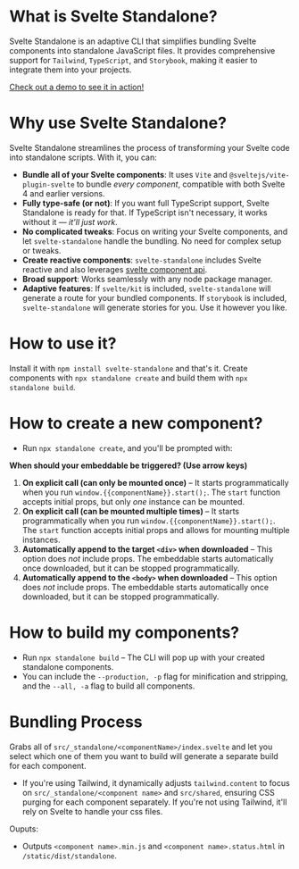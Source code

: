 # What is Svelte Standalone?

Svelte Standalone is an adaptive CLI that simplifies bundling Svelte components into standalone JavaScript files. It provides comprehensive support for `Tailwind`, `TypeScript`, and `Storybook`, making it easier to integrate them into your projects.

[Check out a demo to see it in action!](https://github.com/brenoliradev/svelte-standalone/tree/beyonk-notifications-demo)

# Why use Svelte Standalone?

Svelte Standalone streamlines the process of transforming your Svelte code into standalone scripts. With it, you can:

- **Bundle all of your Svelte components**: It uses `Vite` and `@sveltejs/vite-plugin-svelte` to bundle *every component*, compatible with both Svelte 4 and earlier versions.
- **Fully type-safe (or not)**: If you want full TypeScript support, Svelte Standalone is ready for that. If TypeScript isn't necessary, it works without it — *it'll just work*.
- **No complicated tweaks**: Focus on writing your Svelte components, and let `svelte-standalone` handle the bundling. No need for complex setup or tweaks.
- **Create reactive components**: `svelte-standalone` includes Svelte reactive and also leverages [svelte component api](https://v4.svelte.dev/docs/client-side-component-api).
- **Broad support**: Works seamlessly with any node package manager.
- **Adaptive features**: If `svelte/kit` is included, `svelte-standalone` will generate a route for your bundled components. If `storybook` is included, `svelte-standalone` will generate stories for you. Use it however you like.

# How to use it?

Install it with `npm install svelte-standalone` and that's it. Create components with `npx standalone create` and build them with `npx standalone build`.

# How to create a new component?

- Run `npx standalone create`, and you'll be prompted with:

**When should your embeddable be triggered? (Use arrow keys)**
1. **On explicit call (can only be mounted once)** – It starts programmatically when you run `window.{{componentName}}.start();`. The `start` function accepts initial props, but only *one* instance can be mounted.
2. **On explicit call (can be mounted multiple times)** – It starts programmatically when you run `window.{{componentName}}.start();`. The `start` function accepts initial props and allows for mounting multiple instances.
3. **Automatically append to the target `<div>` when downloaded** – This option does *not* include props. The embeddable starts automatically once downloaded, but it can be stopped programmatically.
4. **Automatically append to the `<body>` when downloaded** – This option does *not* include props. The embeddable starts automatically once downloaded, but it can be stopped programmatically.

# How to build my components?

- Run `npx standalone build` – The CLI will pop up with your created standalone components.
- You can include the `--production, -p` flag for minification and stripping, and the `--all, -a` flag to build all components.

# Bundling Process

Grabs all of `src/_standalone/<componentName>/index.svelte` and let you select which one of them you want to build will generate a separate build for each component.

 - If you're using Tailwind, it dynamically adjusts `tailwind.content` to focus on `src/_standalone/<component name>` and `src/shared`, ensuring CSS purging for each component separately. If you're not using Tailwind, it'll rely on Svelte to handle your css files.

Ouputs:

- Outputs `<component name>.min.js` and `<component name>.status.html` in `/static/dist/standalone`. 
